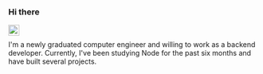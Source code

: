 ### Hi there


<a href="https://www.linkedin.com/in/mert-kaan-guzel/">
  <img align="left" alt="Mert's LinkedIN" width="22px" src="https://raw.githubusercontent.com/peterthehan/peterthehan/master/assets/linkedin.svg" />
</a>

<br />

I'm a newly graduated computer engineer and willing to work as a backend developer. Currently, I've been studying Node for
the past six months and have built several projects.
